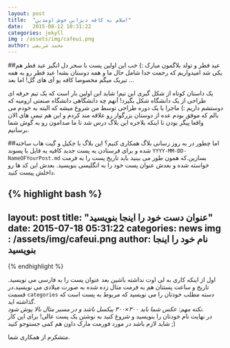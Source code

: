 ```yaml
---
layout: post
title:  "سلام به کافه دیزاین خوش اومدین!"
date:   2015-08-12 10:31:22
categories: jekyll
img : /assets/img/cafeui.png
author: محمد شریفی
---
```

##عید فطر و تولد بلاگمون مبارک :)
خب این اولین پست با سحر دل انگیز عید فطر هم یکی شد امیدواریم که رحمت خدا شامل حال ما و همه دوستان بشه! عید فطر رو به همه تبریک میگم مخصوصا کافه یو آی های گل!
 اما بعد ...

یک داستان کوتاه از شکل گیری این تیم!
شاید این اولین بار است که یک تیم حرفه ای طراحی از یک دانشگاه شکل بگیرد! آنهم چه دانشگاهی دانشگاه صنعتی ارومیه که دوستشم داریم :) ماجرا با یک دوره طراحی توسط من شروع میشه که البته به خودم می بالم که موفق بودم عده از دوستان بزرگوار رو علاقه مند کردم و این هم تیمی های الان واقعا پیگر بودن تا اینکه بلاخره این بلاگ درس شد تا ما صدامون رو به گوش شما برسانیم.

##اما چطور در به روز رسانی بلاگ همکاری کنیم؟
این بلاگ با جکیل و گیت هاب ساخته شده و برای فرستادن یه پست جدید کافیه یه فایل با پسوند ‍‍‍`YYYY-MM-DD-NameOFYourPost.md` بسازین.که همون طور می بینید باید تاریخ پست را به فرمت خواسته شده و بعدش عنوان پست خود را به انگلیسی بنویسید.
بعدش این کد ها رو داخلش پیست کنید.

{% highlight bash %}
---
layout: post
title:  "عنوان دست خود را اینجا بنویسید"
date:   2015-07-18 05:31:22 
categories: news
img : /assets/img/cafeui.png
author: نام خود را اینجا بنویسید
---
{% endhighlight %}

اول از اینکه کاری به لی اوت نداشته باشین بعد عنوان پست را به فارسی می نویسید. تاریخ و ساعت پستتان هم به فرمت مثال زده شده به صورت میلادی می نویسید.در قسمت `categories` دسته مطلب خودتان را می نویسید که مربوط به پست است که گذاشته اید.
<br>
*نکته مهم: عکس شما باید ۳۰۰×۳۰۰ پیکسل باشد و در مسیر مثال بالا پوش شود.*
<br>
در نهایت نام خودتان را بنویسید و شروع کنید به نوشتن یک پست عالی! برای این کار شاید لازم باشد در مورد فورمت مارک داون هم کمی جستوجو کنید ;)

متشکرم از همکاری شما.



